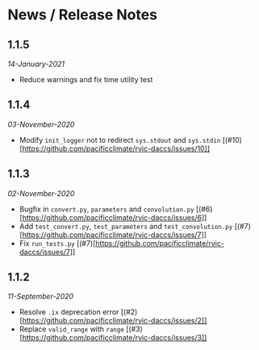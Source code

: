 # News / Release Notes

## 1.1.5

*14-January-2021*

* Reduce warnings and fix time utility test

## 1.1.4

*03-November-2020*

* Modify `init_logger` not to redirect `sys.stdout` and `sys.stdin` [(#10)[https://github.com/pacificclimate/rvic-daccs/issues/10]]

## 1.1.3

*02-November-2020*

* Bugfix in `convert.py`, `parameters` and `convolution.py` [(#6)[https://github.com/pacificclimate/rvic-daccs/issues/6]]
* Add `test_convert.py`, `test_parameters` and `test_convolution.py` [(#7)[https://github.com/pacificclimate/rvic-daccs/issues/7]]
* Fix `run_tests.py` [(#7)[https://github.com/pacificclimate/rvic-daccs/issues/7]]

## 1.1.2

*11-September-2020*

* Resolve `.ix` deprecation error [(#2)[https://github.com/pacificclimate/rvic-daccs/issues/2]]
* Replace `valid_range` with `range` [(#3)[https://github.com/pacificclimate/rvic-daccs/issues/3]]
